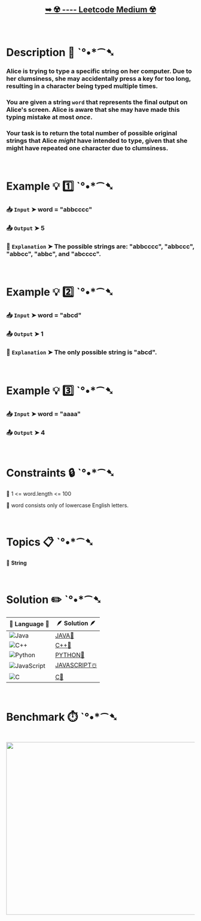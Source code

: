 # 

</br>

<h2 align="center"> 

<a href=""><strong>➥ ☢️ ---- Leetcode Medium ☢️ </strong></a>
</h2>

</br>

# Description 📜 ˋ°•*⁀➷

### Alice is trying to type a specific string on her computer. Due to her clumsiness, she may accidentally press a key for too long, resulting in a character being typed multiple times.

### You are given a string `word` that represents the final output on Alice's screen. Alice is aware that she may have made this typing mistake at most *once*.

### Your task is to return the total number of possible original strings that Alice *might* have intended to type, given that she might have repeated one character due to clumsiness.

</br>

# Example 💡 1️⃣ ˋ°•*⁀➷

  ### 📥 `Input`  ➤ word = "abbcccc"

  ### 📤 `Output`  ➤ 5

  ### 🔦 `Explanation`  ➤ The possible strings are: "abbcccc", "abbccc", "abbcc", "abbc", and "abcccc".

</br>

# Example 💡 2️⃣ ˋ°•*⁀➷

  ### 📥 `Input` ➤ word = "abcd"

  ### 📤 `Output`  ➤ 1

  ### 🔦 `Explanation` ➤ The only possible string is "abcd".

</br>

# Example 💡 3️⃣ ˋ°•*⁀➷

  ### 📥 `Input` ➤ word = "aaaa"

  ### 📤 `Output`  ➤ 4

</br>

# Constraints 🔒 ˋ°•*⁀➷

🔹 1 <= word.length <= 100 </br>

🔹 word consists only of lowercase English letters. </br>

</br>

# Topics 📋 ˋ°•*⁀➷

🔸 **String**  </br>

</br>

# Solution ✏️ ˋ°•*⁀➷

| 📒 Language 📒  | 🪶 Solution 🪶 |
| ------------- | ------------- |
|  ![Java](https://img.shields.io/badge/java-%23ED8B00.svg?style=for-the-badge&logo=openjdk&logoColor=white)  | [JAVA🍁]() |
|  ![C++](https://img.shields.io/badge/c++-%2300599C.svg?style=for-the-badge&logo=c%2B%2B&logoColor=white)  | [C++🎲]()  |
|  ![Python](https://img.shields.io/badge/python-3670A0?style=for-the-badge&logo=python&logoColor=ffdd54)    | [PYTHON🍰]() |
| ![JavaScript](https://img.shields.io/badge/javascript-%23323330.svg?style=for-the-badge&logo=javascript&logoColor=%23F7DF1E)   | [JAVASCRIPT☃️]() |
|   ![C](https://img.shields.io/badge/c-%2300599C.svg?style=for-the-badge&logo=c&logoColor=white)   | [C💖]()  |

</br>

# Benchmark ⏱️ ˋ°•*⁀➷

<h1  align="center" >

<img src ="" width = "700px" height="462px" />

</h1>
